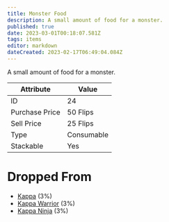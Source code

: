 ```yaml
---
title: Monster Food
description: A small amount of food for a monster.
published: true
date: 2023-03-01T00:18:07.581Z
tags: items
editor: markdown
dateCreated: 2023-02-17T06:49:04.084Z
---
```


A small amount of food for a monster.

|Attribute|Value|
|-|-|
|ID|24|
|Purchase Price|50 Flips|
|Sell Price|25 Flips|
|Type|Consumable|
|Stackable|Yes|


# Dropped From
 * [Kappa](/monsters/kappa) (3%)
 * [Kappa Warrior](/monsters/kappa-warrior) (3%)
 * [Kappa Ninja](/monsters/kappa-ninja) (3%)
